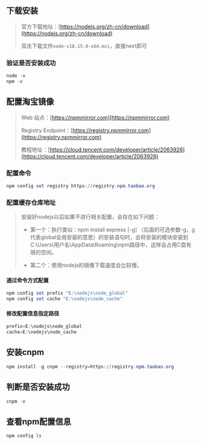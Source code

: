 ## 下载安装

> 官方下载地址：[https://nodejs.org/zh-cn/download](https://nodejs.org/zh-cn/download)
>
> 双击下载文件`node-v18.15.0-x64.msi`，直接next即可

### 验证是否安装成功

```powershell
node -v
npm -v
```

## 配置淘宝镜像

> Web 站点：[https://npmmirror.com](https://npmmirror.com)
>
> Registry Endpoint：[https://registry.npmmirror.com](https://registry.npmmirror.com)
>
> 教程地址：[https://cloud.tencent.com/developer/article/2063926](https://cloud.tencent.com/developer/article/2063926)

### 配置命令

```powershell
npm config set registry https://registry.npm.taobao.org
```

### 配置缓存仓库地址

> 安装好nodejs以后如果不进行相关配置，会存在如下问题：
>
> - 第一个：执行类似：npm install express [-g] （后面的可选参数-g，g代表global全局安装的意思）的安装语句时，会将安装的模块安装到C:\Users\用户名\AppData\Roaming\npm路径中，这样会占用C盘有限的空间。
>
>
> - 第二个：使用nodejs的镜像下载速度会比较慢。

#### 通过命令方式配置

```powershell
npm config set prefix "E:\nodejs\node_global"  
npm config set cache "E:\nodejs\node_cache"
```

#### 修改配置信息指定路径

```powershell
prefix=E:\nodejs\node_global
cache=E:\nodejs\node_cache
```

## 安装cnpm

```powershell
npm install -g cnpm --registry=https://registry.npm.taobao.org
```

## 判断是否安装成功

```powershell
cnpm -v
```

## 查看npm配置信息

```powershell
npm config ls
```
